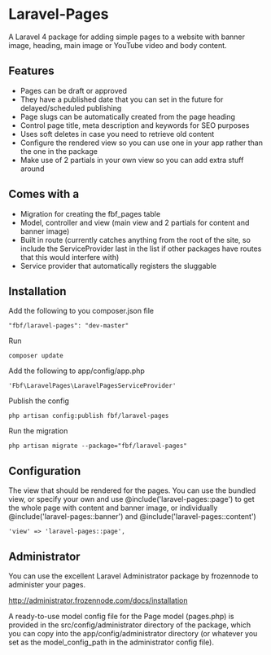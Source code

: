 Laravel-Pages
=============

A Laravel 4 package for adding simple pages to a website with banner image, heading, main image or YouTube video and body content.

## Features

* Pages can be draft or approved
* They have a published date that you can set in the future for delayed/scheduled publishing
* Page slugs can be automatically created from the page heading
* Control page title, meta description and keywords for SEO purposes
* Uses soft deletes in case you need to retrieve old content
* Configure the rendered view so you can use one in your app rather than the one in the package
* Make use of 2 partials in your own view so you can add extra stuff around

## Comes with a

* Migration for creating the fbf_pages table
* Model, controller and view (main view and 2 partials for content and banner image)
* Built in route (currently catches anything from the root of the site, so include the ServiceProvider last in the list if other packages have routes that this would interfere with)
* Service provider that automatically registers the sluggable

## Installation

Add the following to you composer.json file

    "fbf/laravel-pages": "dev-master"

Run

    composer update

Add the following to app/config/app.php

    'Fbf\LaravelPages\LaravelPagesServiceProvider'

Publish the config

    php artisan config:publish fbf/laravel-pages

Run the migration

    php artisan migrate --package="fbf/laravel-pages"

## Configuration

The view that should be rendered for the pages. You can use the bundled view, or specify your own and use @include('laravel-pages::page') to get the whole page with content and banner image, or individually @include('laravel-pages::banner') and @include('laravel-pages::content')

	'view' => 'laravel-pages::page',

## Administrator

You can use the excellent Laravel Administrator package by frozennode to administer your pages.

http://administrator.frozennode.com/docs/installation

A ready-to-use model config file for the Page model (pages.php) is provided in the src/config/administrator directory of the package, which you can copy into the app/config/administrator directory (or whatever you set as the model_config_path in the administrator config file).